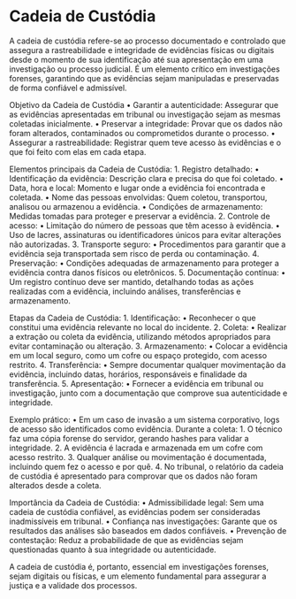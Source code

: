 # Cadeia de Custódia

A cadeia de custódia refere-se ao processo documentado e controlado que assegura a rastreabilidade e integridade de evidências físicas ou digitais desde o momento de sua identificação até sua apresentação em uma investigação ou processo judicial. É um elemento crítico em investigações forenses, garantindo que as evidências sejam manipuladas e preservadas de forma confiável e admissível.

Objetivo da Cadeia de Custódia
	•	Garantir a autenticidade: Assegurar que as evidências apresentadas em tribunal ou investigação sejam as mesmas coletadas inicialmente.
	•	Preservar a integridade: Provar que os dados não foram alterados, contaminados ou comprometidos durante o processo.
	•	Assegurar a rastreabilidade: Registrar quem teve acesso às evidências e o que foi feito com elas em cada etapa.

Elementos principais da Cadeia de Custódia:
	1.	Registro detalhado:
	•	Identificação da evidência: Descrição clara e precisa do que foi coletado.
	•	Data, hora e local: Momento e lugar onde a evidência foi encontrada e coletada.
	•	Nome das pessoas envolvidas: Quem coletou, transportou, analisou ou armazenou a evidência.
	•	Condições de armazenamento: Medidas tomadas para proteger e preservar a evidência.
	2.	Controle de acesso:
	•	Limitação do número de pessoas que têm acesso à evidência.
	•	Uso de lacres, assinaturas ou identificadores únicos para evitar alterações não autorizadas.
	3.	Transporte seguro:
	•	Procedimentos para garantir que a evidência seja transportada sem risco de perda ou contaminação.
	4.	Preservação:
	•	Condições adequadas de armazenamento para proteger a evidência contra danos físicos ou eletrônicos.
	5.	Documentação contínua:
	•	Um registro contínuo deve ser mantido, detalhando todas as ações realizadas com a evidência, incluindo análises, transferências e armazenamento.

Etapas da Cadeia de Custódia:
	1.	Identificação:
	•	Reconhecer o que constitui uma evidência relevante no local do incidente.
	2.	Coleta:
	•	Realizar a extração ou coleta da evidência, utilizando métodos apropriados para evitar contaminação ou alteração.
	3.	Armazenamento:
	•	Colocar a evidência em um local seguro, como um cofre ou espaço protegido, com acesso restrito.
	4.	Transferência:
	•	Sempre documentar qualquer movimentação da evidência, incluindo datas, horários, responsáveis e finalidade da transferência.
	5.	Apresentação:
	•	Fornecer a evidência em tribunal ou investigação, junto com a documentação que comprove sua autenticidade e integridade.

Exemplo prático:
	•	Em um caso de invasão a um sistema corporativo, logs de acesso são identificados como evidência. Durante a coleta:
	1.	O técnico faz uma cópia forense do servidor, gerando hashes para validar a integridade.
	2.	A evidência é lacrada e armazenada em um cofre com acesso restrito.
	3.	Qualquer análise ou movimentação é documentada, incluindo quem fez o acesso e por quê.
	4.	No tribunal, o relatório da cadeia de custódia é apresentado para comprovar que os dados não foram alterados desde a coleta.

Importância da Cadeia de Custódia:
	•	Admissibilidade legal: Sem uma cadeia de custódia confiável, as evidências podem ser consideradas inadmissíveis em tribunal.
	•	Confiança nas investigações: Garante que os resultados das análises são baseados em dados confiáveis.
	•	Prevenção de contestação: Reduz a probabilidade de que as evidências sejam questionadas quanto à sua integridade ou autenticidade.

A cadeia de custódia é, portanto, essencial em investigações forenses, sejam digitais ou físicas, e um elemento fundamental para assegurar a justiça e a validade dos processos.